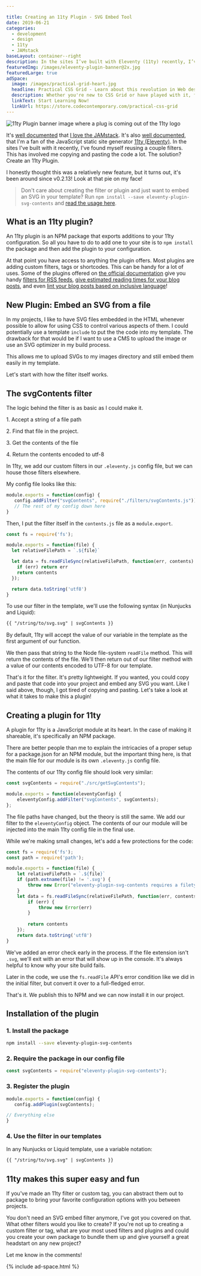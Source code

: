 ```yaml
---

title: Creating an 11ty Plugin - SVG Embed Tool
date: 2019-06-21
categories:
  - development
  - design
  - 11ty
  - JAMstack
baseLayout: container--right
description: In the sites I’ve built with Eleventy (11ty) recently, I’ve found myself reusing a couple filters. This has involved me copying and pasting the code a lot. The solution? Create an 11ty Plugin.
featuredImg: /images/eleventy-plugin-banner@2x.jpg
featuredLarge: true
adSpace: 
  image: /images/practical-grid-heart.jpg
  headline: Practical CSS Grid - Learn about this revolution in Web design!
  description: Whether you're new to CSS Grid or have played with it, finding practical examples of this new layout mechanism is the best way to learn its power. Sign up below for two hours of practical grid knowledge just for you!
  linkText: Start Learning Now!
  linkUrl: https://store.codecontemporary.com/practical-css-grid
---
```



![11ty Plugin banner image where a plug is coming out of the 11ty logo](/images/eleventy-plugin-banner@2x.jpg)

It's [well documented](/blog/2019/06/10/routing-contact-form-submissions-to-different-addresses-with-netlify-zapier-and-sendgrid/) that [I love the JAMstack](/blog/2019/04/26/client-work-and-the-jamstack/). It's also [well documented](/blog/2019/05/31/create-11ty-theme-from-static-html-template/), that I'm a fan of the JavaScript static site generator [11ty (Eleventy)](https://11ty.io). In the sites I've built with it recently, I've found myself reusing a couple filters. This has involved me copying and pasting the code a lot. The solution? Create an 11ty Plugin.

I honestly thought this was a relatively new feature, but it turns out, it's been around since v0.2.13! Look at that pie on my face!

> Don't care about creating the filter or plugin and just want to embed an SVG in your template? Run `npm install --save eleventy-plugin-svg-contents` and [read the usage here](https://www.npmjs.com/package/eleventy-plugin-svg-contents).

## What is an 11ty plugin?

An 11ty plugin is an NPM package that exports additions to your 11ty configuration. So all you have to do to add one to your site is to `npm install` the package and then add the plugin to your configuration. 

At that point you have access to anything the plugin offers. Most plugins are adding custom filters, tags or shortcodes. This can be handy for a lot of uses. Some of the plugins offered on [the official documentation](https://www.11ty.io/docs/plugins/) give you handy [filters for RSS feeds](https://www.npmjs.com/package/@11ty/eleventy-plugin-rss), [give estimated reading times for your blog posts](https://www.npmjs.com/package/eleventy-plugin-reading-time), and even [lint your blog posts based on inclusive language](https://www.npmjs.com/package/@11ty/eleventy-plugin-inclusive-language)!

## New Plugin: Embed an SVG from a file

In my projects, I like to have SVG files embedded in the HTML whenever possible to allow for using CSS to control various aspects of them. I could potentially use a template `include` to put the the code into my template. The drawback for that would be if I want to use a CMS to upload the image or use an SVG optimizer in my build process.

This allows me to upload SVGs to my images directory and still embed them easily in my template.

Let's start with how the filter itself works.

## The svgContents filter

The logic behind the filter is as basic as I could make it.

1\. Accept a string of a file path

2\. Find that file in the project.

3\. Get the contents of the file

4\. Return the contents encoded to utf-8

In 11ty, we add our custom filters in our `.eleventy.js` config file, but we can house those filters elsewhere.

My config file looks like this:

```js
module.exports = function(config) {  
   config.addFilter("svgContents", require("./filters/svgContents.js"));
   // The rest of my config down here
}
```

Then, I put the filter itself in the `contents.js` file as a `module.export`.

```js
const fs = require('fs');  

module.exports = function(file) {  
  let relativeFilePath = `.${file}`  

  let data = fs.readFileSync(relativeFilePath, function(err, contents) {  
    if (err) return err  
    return contents  
  });

  return data.toString('utf8')  
}

```

To use our filter in the template, we'll use the following syntax (in Nunjucks and Liquid): 

```html
{{ "/string/to/svg.svg" | svgContents }}
```

By default, 11ty will accept the value of our variable in the template as the first argument of our function.

We then pass that string to the Node file-system `readFile` method. This will return the contents of the file. We'll then return out of our filter method with a value of our contents encoded to UTF-8 for our template.

That's it for the filter. It's pretty lightweight. If you wanted, you could copy and paste that code into your project and embed any SVG you want. Like I said above, though, I got tired of copying and pasting. Let's take a look at what it takes to make this a plugin!

## Creating a plugin for 11ty

A plugin for 11ty is a JavaScript module at its heart. In the case of making it shareable, it's specifically an NPM package.

There are better people than me to explain the intricacies of a proper setup for a package.json for an NPM module, but the important thing here, is that the main file for our module is its own `.eleventy.js` config file.

The contents of our 11ty config file should look very similar:

```js
const svgContents = require("./src/getSvgContents");  

module.exports = function(eleventyConfig) {  
    eleventyConfig.addFilter("svgContents", svgContents);  
};
```

The file paths have changed, but the theory is still the same. We add our filter to the `eleventyConfig` object. The contents of our our module will be injected into the main 11ty config file in the final use.

While we're making small changes, let's add a few protections for the code: 

```js
const fs = require('fs');  
const path = require('path');  

module.exports = function(file) {  
    let relativeFilePath = `.${file}`  
    if (path.extname(file) != '.svg') {  
        throw new Error("eleventy-plugin-svg-contents requires a filetype of svg");  
    }  
    let data = fs.readFileSync(relativeFilePath, function(err, contents) {    
        if (err) {  
            throw new Error(err)  
        }  
        
        return contents  
    });  
    return data.toString('utf8')  
}
```

We've added an error check early in the process. If the file extension isn't `.svg`, we'll exit with an error that will show up in the console. It's always helpful to know why your site build fails. 

Later in the code, we use the `fs.readFile` API's error condition like we did in the initial filter, but convert it over to a full-fledged error.

That's it. We publish this to NPM and we can now install it in our project.

## Installation of the plugin

### 1\. Install the package

```bash
npm install --save eleventy-plugin-svg-contents
```

### 2\. Require the package in our config file

```js
const svgContents = require("eleventy-plugin-svg-contents");
```

### 3\. Register the plugin

```js
module.exports = function(config) {  
   config.addPlugin(svgContents);  

// Everything else
}
```

### 4\. Use the filter in our templates

In any Nunjucks or Liquid template, use a variable notation: 

```html
{{ "/string/to/svg.svg" | svgContents }}
```
## 11ty makes this super easy and fun

If you've made an 11ty filter or custom tag, you can abstract them out to package to bring your favorite configuration options with you between projects.

You don't need an SVG embed filter anymore, I've got you covered on that. What other filters would you like to create? If you're not up to creating a custom filter or tag, what are your most used filters and plugins and could you create your own package to bundle them up and give yourself a great headstart on any new project?

Let me know in the comments!

{% include ad-space.html %}

